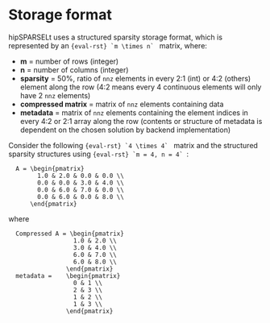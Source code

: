 # Storage format

hipSPARSELt uses a structured sparsity storage format, which is represented by an
```{eval-rst} `m \times n` ``` matrix, where:

* **m** = number of rows (integer)
* **n** = number of columns (integer)
* **sparsity** = 50%, ratio of `nnz` elements in every 2:1 (int) or 4:2 (others) element along the row (4:2
means every 4 continuous elements will only have 2 `nnz` elements)
* **compressed matrix** = matrix of `nnz` elements containing data
* **metadata** = matrix of `nnz` elements containing the element indices in every 4:2 or 2:1 array along the row (contents or structure of metadata is dependent on the chosen solution by backend implementation)

Consider the following ```{eval-rst} `4 \times 4` ``` matrix and the structured sparsity structures using
```{eval-rst} `m = 4, n = 4` ```:

```{math}
  A = \begin{pmatrix}
        1.0 & 2.0 & 0.0 & 0.0 \\
        0.0 & 0.0 & 3.0 & 4.0 \\
        0.0 & 6.0 & 7.0 & 0.0 \\
        0.0 & 6.0 & 0.0 & 8.0 \\
      \end{pmatrix}
```

where

```{math}
  Compressed A = \begin{pmatrix}
                  1.0 & 2.0 \\
                  3.0 & 4.0 \\
                  6.0 & 7.0 \\
                  6.0 & 8.0 \\
                \end{pmatrix}
  metadata =    \begin{pmatrix}
                  0 & 1 \\
                  2 & 3 \\
                  1 & 2 \\
                  1 & 3 \\
                \end{pmatrix}
```

